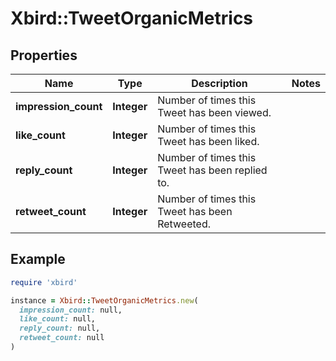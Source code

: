 # Xbird::TweetOrganicMetrics

## Properties

| Name | Type | Description | Notes |
| ---- | ---- | ----------- | ----- |
| **impression_count** | **Integer** | Number of times this Tweet has been viewed. |  |
| **like_count** | **Integer** | Number of times this Tweet has been liked. |  |
| **reply_count** | **Integer** | Number of times this Tweet has been replied to. |  |
| **retweet_count** | **Integer** | Number of times this Tweet has been Retweeted. |  |

## Example

```ruby
require 'xbird'

instance = Xbird::TweetOrganicMetrics.new(
  impression_count: null,
  like_count: null,
  reply_count: null,
  retweet_count: null
)
```

